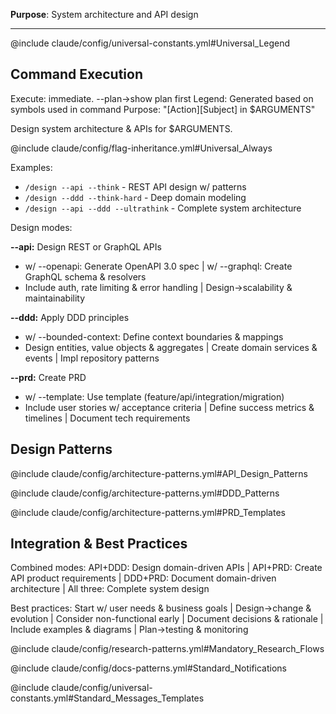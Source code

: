 **Purpose**: System architecture and API design

---

@include claude/config/universal-constants.yml#Universal_Legend

## Command Execution
Execute: immediate. --plan→show plan first
Legend: Generated based on symbols used in command
Purpose: "[Action][Subject] in $ARGUMENTS"

Design system architecture & APIs for $ARGUMENTS.

@include claude/config/flag-inheritance.yml#Universal_Always

Examples:
- `/design --api --think` - REST API design w/ patterns
- `/design --ddd --think-hard` - Deep domain modeling
- `/design --api --ddd --ultrathink` - Complete system architecture

Design modes:

**--api:** Design REST or GraphQL APIs
- w/ --openapi: Generate OpenAPI 3.0 spec | w/ --graphql: Create GraphQL schema & resolvers
- Include auth, rate limiting & error handling | Design→scalability & maintainability

**--ddd:** Apply DDD principles
- w/ --bounded-context: Define context boundaries & mappings
- Design entities, value objects & aggregates | Create domain services & events | Impl repository patterns

**--prd:** Create PRD 
- w/ --template: Use template (feature/api/integration/migration)
- Include user stories w/ acceptance criteria | Define success metrics & timelines | Document tech requirements

## Design Patterns

@include claude/config/architecture-patterns.yml#API_Design_Patterns

@include claude/config/architecture-patterns.yml#DDD_Patterns

@include claude/config/architecture-patterns.yml#PRD_Templates

## Integration & Best Practices

Combined modes: API+DDD: Design domain-driven APIs | API+PRD: Create API product requirements | DDD+PRD: Document domain-driven architecture | All three: Complete system design

Best practices: Start w/ user needs & business goals | Design→change & evolution | Consider non-functional early | Document decisions & rationale | Include examples & diagrams | Plan→testing & monitoring

@include claude/config/research-patterns.yml#Mandatory_Research_Flows

@include claude/config/docs-patterns.yml#Standard_Notifications

@include claude/config/universal-constants.yml#Standard_Messages_Templates